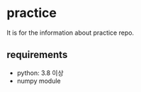# practice

It is for the information about practice repo.

## requirements

- python: 3.8 이상
- numpy module
